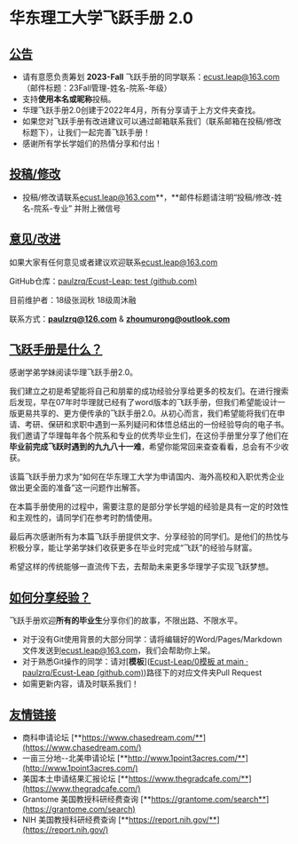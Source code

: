 # 华东理工大学飞跃手册 2.0

## <u>公告</u>

- 请有意愿负责筹划 **2023-Fall** 飞跃手册的同学联系：[ecust.leap@163.com](mailto:ecust.leap@163.com)（邮件标题：23Fall管理-姓名-院系-年级）
- 支持**使用本名或昵称**投稿。
- 华理飞跃手册2.0创建于2022年4月，所有分享请于上方文件夹查找。
- 如果您对飞跃手册有改进建议可以通过邮箱联系我们（联系邮箱在投稿/修改标题下），让我们一起完善飞跃手册！
- 感谢所有学长学姐们的热情分享和付出！

## <u>投稿/修改</u>

- 投稿/修改请联系[ecust.leap@163.com](mailto:ecust.leap@163.com)**，**邮件标题请注明“投稿/修改-姓名-院系-专业” 并附上微信号

## <u>意见/改进</u>

如果大家有任何意见或者建议欢迎联系[ecust.leap@163.com](mailto:ecust.leap@163.com)

GitHub仓库：[paulzrq/Ecust-Leap: test (github.com)](https://github.com/paulzrq/Ecust-Leap)

目前维护者：18级张润秋 18级周沐融

联系方式：**paulzrq@126.com** & [**zhoumurong@outlook.com**](mailto:zhoumurong@outlook.com)

## <u>飞跃手册是什么？</u>

感谢学弟学妹阅读华理飞跃手册2.0。

我们建立之初是希望能将自己和朋辈的成功经验分享给更多的校友们。在进行搜索后发现，早在07年时华理就已经有了word版本的飞跃手册，但我们希望能设计一版更易共享的、更方便传承的飞跃手册2.0。从初心而言，我们希望能将我们在申请、考研、保研和求职中遇到一系列疑问和体悟总结出的一份经验导向的电子书。我们邀请了华理每年各个院系和专业的优秀毕业生们，在这份手册里分享了他们在**毕业前完成飞跃时遇到的九九八十一难**，希望你能常回来查查看看，总会有不少收获。

该篇飞跃手册力求为“如何在华东理工大学为申请国内、海外高校和入职优秀企业做出更全面的准备”这一问题作出解答。

在本篇手册使用的过程中，需要注意的是部分学长学姐的经验是具有一定的时效性和主观性的，请同学们在参考时酌情使用。

最后再次感谢所有为本篇飞跃手册提供文字、分享经验的同学们。是他们的热忱与积极分享，能让学弟学妹们收获更多在毕业时完成“飞跃”的经验与财富。

希望这样的传统能够一直流传下去，去帮助未来更多华理学子实现飞跃梦想。

## **<u>如何分享经验？</u>**

飞跃手册欢迎**所有的毕业生**分享你们的故事，不限出路、不限水平。

- 对于没有Git使用背景的大部分同学：请将编辑好的Word/Pages/Markdown文件发送到[ecust.leap@163.com](mailto:ecust.leap@163.com)，我们会帮助你上架。
- 对于熟悉Git操作的同学：请对[**模板**]([Ecust-Leap/0模板 at main · paulzrq/Ecust-Leap (github.com)](https://github.com/paulzrq/Ecust-Leap/tree/main/0模板))路径下的对应文件夹Pull Request
- 如需更新内容，请及时联系我们！

## <u>**友情链接**</u>

- 商科申请论坛 [**https://www.chasedream.com/**](https://www.chasedream.com/)
- 一亩三分地--北美申请论坛 [**http://www.1point3acres.com/**](http://www.1point3acres.com/)
- 美国本土申请结果汇报论坛 [**https://www.thegradcafe.com/**](https://www.thegradcafe.com/)
- Grantome 美国教授科研经费查询 [**https://grantome.com/search**](https://grantome.com/search)
- NIH 美国教授科研经费查询 [**https://report.nih.gov/**](https://report.nih.gov/)